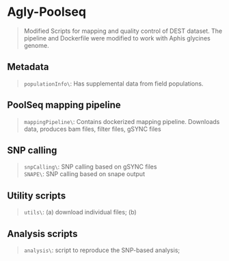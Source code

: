 # Agly-Poolseq
  > Modified Scripts for mapping and quality control of DEST dataset. The pipeline and Dockerfile were modified to work with Aphis glycines genome.

## Metadata
  > `populationInfo\`: Has supplemental data from field populations.

## PoolSeq mapping pipeline
  > `mappingPipeline\`: Contains dockerized mapping pipeline. Downloads data, produces bam files, filter files, gSYNC files

## SNP calling
  > `snpCalling\`: SNP calling based on gSYNC files </br>
  > `SNAPE\`: SNP calling based on snape output

## Utility scripts
  > `utils\`: (a) download individual files; (b)

## Analysis scripts
> `analysis\`: script to reproduce the SNP-based analysis;
